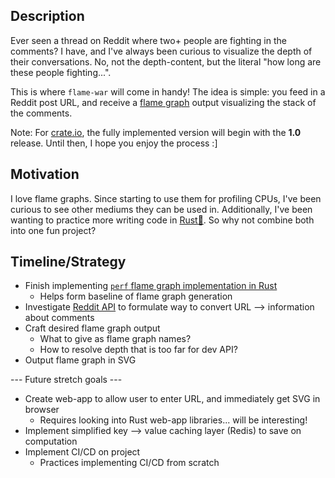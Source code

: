 ## Description
Ever seen a thread on Reddit where two+ people are fighting in the comments? I have, and I've always been curious to visualize the depth of their conversations. No, not the depth-content, but the literal "how long are these people fighting...". 

This is where `flame-war` will come in handy! The idea is simple: you feed in a Reddit post URL, and receive a [flame graph](https://www.brendangregg.com/flamegraphs.html) output visualizing the stack of the comments.

Note: For [crate.io](https://crates.io/crates/flame-war), the fully implemented version will begin with the **1.0** release. Until then, I hope you enjoy the process :]

## Motivation
I love flame graphs. Since starting to use them for profiling CPUs, I've been curious to see other mediums they can be used in. Additionally, I've been wanting to practice more writing code in [Rust🦀](https://www.rust-lang.org/). So why not combine both into one fun project?

## Timeline/Strategy
- Finish implementing [`perf` flame graph implementation in Rust](https://github.com/andrewpollack/blaze)
    - Helps form baseline of flame graph generation
- Investigate [Reddit API](https://www.reddit.com/dev/api/) to formulate way to convert URL --> information about comments
- Craft desired flame graph output
    - What to give as flame graph names?
    - How to resolve depth that is too far for dev API?
- Output flame graph in SVG

--- Future stretch goals ---
- Create web-app to allow user to enter URL, and immediately get SVG in browser
    - Requires looking into Rust web-app libraries... will be interesting!
- Implement simplified key --> value caching layer (Redis) to save on computation
- Implement CI/CD on project
    - Practices implementing CI/CD from scratch